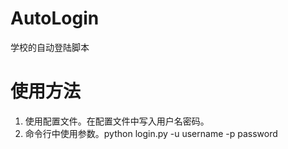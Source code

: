 # AutoLogin
学校的自动登陆脚本
# 使用方法
1. 使用配置文件。在配置文件中写入用户名密码。
2. 命令行中使用参数。python login.py -u username -p password
